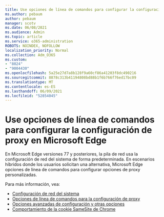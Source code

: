 ```yaml
---
title: Use opciones de línea de comandos para configurar la configuración de proxy en Microsoft Edge
ms.author: pebaum
author: pebaum
manager: scotv
ms.date: 06/08/2021
ms.audience: Admin
ms.topic: article
ms.service: o365-administration
ROBOTS: NOINDEX, NOFOLLOW
localization_priority: Normal
ms.collection: Adm_O365
ms.custom:
- "8024"
- "9004430"
ms.openlocfilehash: 5a25e27d7a8b128f9a60cf86a41203f8dc490216
ms.sourcegitcommit: 8878c313b41194808bd88b1f6b766f76ed17bc09
ms.translationtype: MT
ms.contentlocale: es-ES
ms.lasthandoff: 06/09/2021
ms.locfileid: "52854045"
---
```

# <a name="use-command-line-options-to-configure-proxy-settings-in-microsoft-edge"></a>Use opciones de línea de comandos para configurar la configuración de proxy en Microsoft Edge

En Microsoft Edge versiones 77 y posteriores, la pila de red usa la configuración de red del sistema de forma predeterminada. En escenarios híbridos donde los usuarios solicitan una alternativa, Microsoft Edge opciones de línea de comandos para configurar opciones de proxy personalizadas. 

Para más información, vea:

- [Configuración de red del sistema](/deployedge/edge-learnmore-cmdline-options-proxy-settings#system-network-settings)
- [Opciones de línea de comandos para la configuración de proxy](/deployedge/edge-learnmore-cmdline-options-proxy-settings#system-network-settings)
- [Opciones avanzadas de configuración y otras opciones](https://go.microsoft.com/fwlink/?linkid=2134293)
- [Comportamiento de la cookie SameSite de Chrome](/office365/troubleshoot/miscellaneous/chrome-behavior-affects-applications)